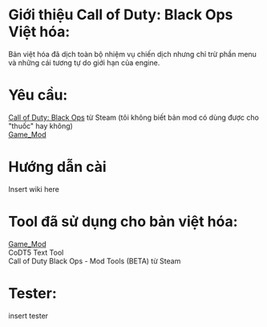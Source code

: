 # Giới thiệu Call of Duty: Black Ops Việt hóa:

Bản việt hóa đã dịch toàn bộ nhiệm vụ chiến dịch nhưng chỉ trừ phần menu và những cái tương tự do giới hạn của engine.

# Yêu cầu:
[Call of Duty: Black Ops](https://store.steampowered.com/app/42700/Call_of_Duty_Black_Ops/) từ Steam (tôi không biết bản mod có dùng được cho "thuốc" hay không) <br />
[Game_Mod](https://github.com/Nukem9/LinkerMod/releases)

# Hướng dẫn cài
Insert wiki here

# Tool đã sử dụng cho bản việt hóa:
[Game_Mod](https://github.com/Nukem9/LinkerMod/releases) <br />
CoDT5 Text Tool <br />
Call of Duty Black Ops - Mod Tools (BETA) từ Steam <br />

# Tester:
insert tester
